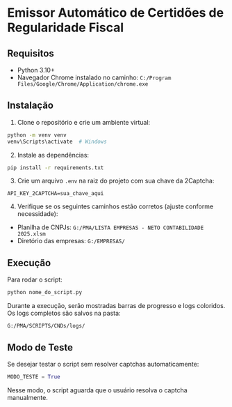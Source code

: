 # Emissor Automático de Certidões de Regularidade Fiscal
## Requisitos
- Python 3.10+
- Navegador Chrome instalado no caminho:
  `C:/Program Files/Google/Chrome/Application/chrome.exe`

## Instalação

1. Clone o repositório e crie um ambiente virtual:

```bash
python -m venv venv
venv\Scripts\activate  # Windows
```

2. Instale as dependências:

```bash
pip install -r requirements.txt
```

3. Crie um arquivo `.env` na raiz do projeto com sua chave da 2Captcha:

```env
API_KEY_2CAPTCHA=sua_chave_aqui
```

4. Verifique se os seguintes caminhos estão corretos (ajuste conforme necessidade):
- Planilha de CNPJs: `G:/PMA/LISTA EMPRESAS - NETO CONTABILIDADE 2025.xlsm`
- Diretório das empresas: `G:/EMPRESAS/`

## Execução

Para rodar o script:

```bash
python nome_do_script.py
```

Durante a execução, serão mostradas barras de progresso e logs coloridos. Os logs completos são salvos na pasta:

```
G:/PMA/SCRIPTS/CNDs/logs/
```

## Modo de Teste
Se desejar testar o script sem resolver captchas automaticamente:

```python
MODO_TESTE = True
```

Nesse modo, o script aguarda que o usuário resolva o captcha manualmente.
